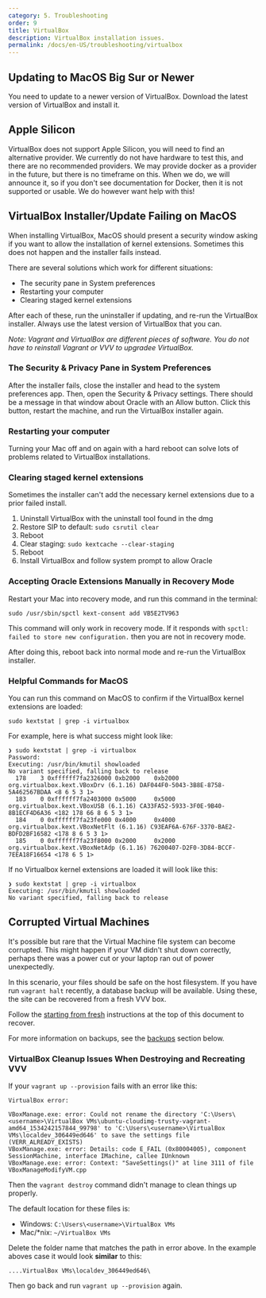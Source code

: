 ```yaml
---
category: 5. Troubleshooting
order: 9
title: VirtualBox
description: VirtualBox installation issues.
permalink: /docs/en-US/troubleshooting/virtualbox
---
```


## Updating to MacOS Big Sur or Newer

You need to update to a newer version of VirtualBox. Download the latest version of VirtualBox and install it.

## Apple Silicon

VirtualBox does not support Apple Silicon, you will need to find an alternative provider. We currently do not have hardware to test this, and there are no recommended providers. We may provide docker as a provider in the future, but there is no timeframe on this. When we do, we will announce it, so if you don't see documentation for Docker, then it is not supported or usable. We do however want help with this!

## VirtualBox Installer/Update Failing on MacOS

When installing VirtualBox, MacOS should present a security window asking if you want to allow the installation of kernel extensions. Sometimes this does not happen and the installer fails instead.

There are several solutions which work for different situations:

 - The security pane in System preferences
 - Restarting your computer
 - Clearing staged kernel extensions

After each of these, run the uninstaller if updating, and re-run the VirtualBox installer. Always use the latest version of VirtualBox that you can.

_Note:  Vagrant and VirtualBox are different pieces of software. You do not have to reinstall Vagrant or VVV to upgradee VirtualBox._

### The Security & Privacy Pane in System Preferences

After the installer fails, close the installer and head to the system preferences app. Then, open the Security & Privacy settings. There should be a message in that window about Oracle with an Allow button. Click this button, restart the machine, and run the VirtualBox installer again.

### Restarting your computer

Turning your Mac off and on again with a hard reboot can solve lots of problems related to VirtualBox installations.

### Clearing staged kernel extensions

Sometimes the installer can't add the necessary kernel extensions due to a prior failed install.

1. Uninstall VirtualBox with the uninstall tool found in the dmg
2. Restore SIP to default: `sudo csrutil clear`
3. Reboot
4. Clear staging: `sudo kextcache --clear-staging`
5. Reboot
6. Install VirtualBox and follow system prompt to allow Oracle

### Accepting Oracle Extensions Manually in Recovery Mode

Restart your Mac into recovery mode, and run this command in the terminal:

```shell
sudo /usr/sbin/spctl kext-consent add VB5E2TV963
```

This command will only work in recovery mode. If it responds with `spctl: failed to store new configuration.` then you are not in recovery mode.

After doing this, reboot back into normal mode and re-run the VirtualBox installer.

### Helpful Commands for MacOS

You can run this command on MacOS to confirm if the VirtualBox kernel extensions are loaded:

```shell
sudo kextstat | grep -i virtualbox
```

For example, here is what success might look like:

```shell
❯ sudo kextstat | grep -i virtualbox
Password:
Executing: /usr/bin/kmutil showloaded
No variant specified, falling back to release
  178    3 0xffffff7fa2326000 0xb2000    0xb2000    org.virtualbox.kext.VBoxDrv (6.1.16) DAF044F0-5043-3B8E-8758-5A462567BDAA <8 6 5 3 1>
  183    0 0xffffff7fa2403000 0x5000     0x5000     org.virtualbox.kext.VBoxUSB (6.1.16) CA33FA52-5933-3F0E-9B40-8B1ECF4D6A36 <182 178 66 8 6 5 3 1>
  184    0 0xffffff7fa23fe000 0x4000     0x4000     org.virtualbox.kext.VBoxNetFlt (6.1.16) C93EAF6A-676F-3370-BAE2-BDFD2BF16582 <178 8 6 5 3 1>
  185    0 0xffffff7fa23f8000 0x2000     0x2000     org.virtualbox.kext.VBoxNetAdp (6.1.16) 76200407-D2F0-3D84-BCCF-7EEA18F16654 <178 6 5 1>
```

If no Virtualbox kernel extensions are loaded it will look like this:

```shell
❯ sudo kextstat | grep -i virtualbox
Executing: /usr/bin/kmutil showloaded
No variant specified, falling back to release
```

## Corrupted Virtual Machines

It's possible but rare that the Virtual Machine file system can become corrupted. This might happen if your VM didn't shut down correctly, perhaps there was a power cut or your laptop ran out of power unexpectedly.

In this scenario, your files should be safe on the host filesystem. If you have run `vagrant halt` recently, a database backup will be available. Using these, the site can be recovered from a fresh VVV box.

Follow the [starting from fresh](#starting-from-fresh) instructions at the top of this document to recover.

For more information on backups, see the [backups](#backups) section below.

### VirtualBox Cleanup Issues When Destroying and Recreating VVV

If your `vagrant up --provision` fails with an error like this:

```
VirtualBox error:

VBoxManage.exe: error: Could not rename the directory 'C:\Users\<username>\VirtualBox VMs\ubuntu-cloudimg-trusty-vagrant-amd64_1534242157844_99798' to 'C:\Users\<username>\VirtualBox VMs\localdev_306449ed646' to save the settings file (VERR_ALREADY_EXISTS)
VBoxManage.exe: error: Details: code E_FAIL (0x80004005), component SessionMachine, interface IMachine, callee IUnknown
VBoxManage.exe: error: Context: "SaveSettings()" at line 3111 of file VBoxManageModifyVM.cpp
```

Then the `vagrant destroy` command didn't manage to clean things up properly.

The default location for these files is:

 - Windows: `C:\Users\<username>\VirtualBox VMs`
 - Mac/*nix: `~/VirtualBox VMs`

Delete the folder name that matches the path in error above. In the example aboves case it would look **similar** to this:

    ....VirtualBox VMs\localdev_306449ed646\

Then go back and run `vagrant up --provision` again.
